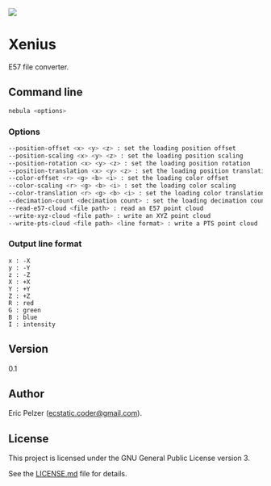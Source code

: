![](https://github.com/senselogic/XENIUS/blob/master/LOGO/xenius.png)

# Xenius

E57 file converter.

## Command line

```bash
nebula <options>
```

### Options

```bash
--position-offset <x> <y> <z> : set the loading position offset
--position-scaling <x> <y> <z> : set the loading position scaling
--position-rotation <x> <y> <z> : set the loading position rotation
--position-translation <x> <y> <z> : set the loading position translation
--color-offset <r> <g> <b> <i> : set the loading color offset
--color-scaling <r> <g> <b> <i> : set the loading color scaling
--color-translation <r> <g> <b> <i> : set the loading color translation
--decimation-count <decimation count> : set the loading decimation count
--read-e57-cloud <file path> : read an E57 point cloud
--write-xyz-cloud <file path> : write an XYZ point cloud
--write-pts-cloud <file path> <line format> : write a PTS point cloud
```

### Output line format

```
x : -X
y : -Y
z : -Z
X : +X
Y : +Y
Z : +Z
R : red
G : green
B : blue
I : intensity
```

## Version

0.1

## Author

Eric Pelzer (ecstatic.coder@gmail.com).

## License

This project is licensed under the GNU General Public License version 3.

See the [LICENSE.md](LICENSE.md) file for details.
